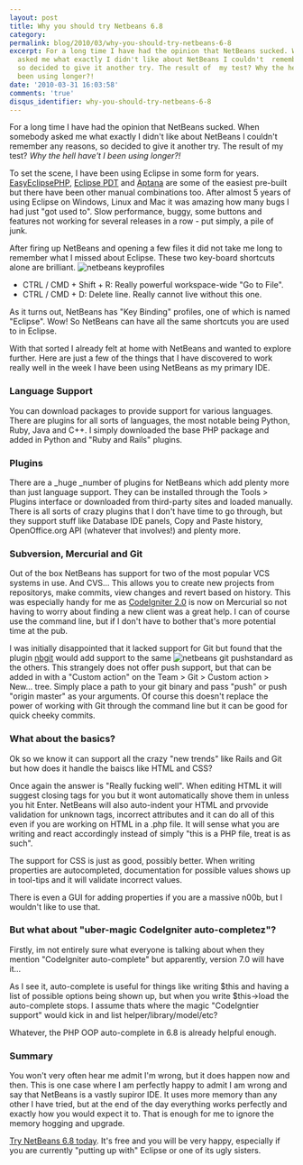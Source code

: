 ```yaml
---
layout: post
title: Why you should try Netbeans 6.8
category: 
permalink: blog/2010/03/why-you-should-try-netbeans-6-8
excerpt: For a long time I have had the opinion that NetBeans sucked. When  somebody
  asked me what exactly I didn't like about NetBeans I couldn't  remember any reasons,
  so decided to give it another try. The result of  my test? Why the hell have I not
  been using longer?!
date: '2010-03-31 16:03:58'
comments: 'true'
disqus_identifier: why-you-should-try-netbeans-6-8
---
```


For a long time I have had the opinion that NetBeans sucked. When somebody asked me what exactly I didn't like about NetBeans I couldn't remember any reasons, so decided to give it another try. The result of my test? _Why the hell have't I been using longer?!_

To set the scene, I have been using Eclipse in some form for years. [EasyEclipsePHP](http://www.easyeclipse.org/site/distributions/php.html), [Eclipse PDT](http://www.eclipse.org/pdt/) and [Aptana](http://www.aptana.com/) are some of the easiest pre-built but there have been other manual combinations too. After almost 5 years of using Eclipse on Windows, Linux and Mac it was amazing how many bugs I had just "got used to". Slow performance, buggy, some buttons and features not working for several releases in a row - put simply, a pile of junk.

After firing up NetBeans and opening a few files it did not take me long to remember what I missed about Eclipse. These two key-board shortcuts alone are brilliant. ![netbeans keyprofiles](/application/uploads/default/assets/cache/4_454_254_90.png)

- CTRL / CMD + Shift + R: Really powerful workspace-wide "Go to File".
- CTRL / CMD + D: Delete line. Really cannot live without this one.

As it turns out, NetBeans has "Key Binding" profiles, one of which is named "Eclipse". Wow! So NetBeans can have all the same shortcuts you are used to in Eclipse.

With that sorted I already felt at home with NetBeans and wanted to explore further. Here are just a few of the things that I have discovered to work really well in the week I have been using NetBeans as my primary IDE.

### Language Support

You can download packages to provide support for various languages. There are plugins for all sorts of languages, the most notable being Python, Ruby, Java and C++. I simply downloaded the base PHP package and added in Python and "Ruby and Rails" plugins.

### Plugins

There are a _huge _number of plugins for NetBeans which add plenty more than just language support. They can be installed through the Tools > Plugins interface or downloaded from third-party sites and loaded manually. There is all sorts of crazy plugins that I don't have time to go through, but they support stuff like Database IDE panels, Copy and Paste history, OpenOffice.org API (whatever that involves!) and plenty more.

### Subversion, Mercurial and Git

Out of the box NetBeans has support for two of the most popular VCS systems in use. And CVS... This allows you to create new projects from repositorys, make commits, view changes and revert based on history. This was especially handy for me as [CodeIgniter 2.0](http://bitbucket.org/ellislab/codeigniter/) is now on Mercurial so not having to worry about finding a new client was a great help. I can of course use the command line, but if I don't have to bother that's more potential time at the pub.

I was initially disappointed that it lacked support for Git but found that the plugin [nbgit](http://nbgit.org/) would add support to the same ![netbeans git push](/application/uploads/default/assets/cache/3_403_229_90.png)standard as the others. This strangely does not offer push support, but that can be added in with a "Custom action" on the Team > Git > Custom action > New... tree. Simply place a path to your git binary and pass "push" or push "origin master" as your arguments. Of course this doesn't replace the power of working with Git through the command line but it can be good for quick cheeky commits.

### What about the basics?

Ok so we know it can support all the crazy "new trends" like Rails and Git but how does it handle the baiscs like HTML and CSS?

Once again the answer is "Really fucking well". When editing HTML it will suggest closing tags for you but it wont automatically shove them in unless you hit Enter. NetBeans will also auto-indent your HTML and prvovide validation for unknown tags, incorrect attributes and it can do all of this even if you are working on HTML in a .php file. It will sense what you are writing and react accordingly instead of simply "this is a PHP file, treat is as such".

The support for CSS is just as good, possibly better. When writing properties are autocompleted, documentation for possible values shows up in tool-tips and it will validate incorrect values.

There is even a GUI for adding properties if you are a massive n00b, but I wouldn't like to use that.

### But what about "uber-magic CodeIgniter auto-completez"?

Firstly, im not entirely sure what everyone is talking about when they mention "CodeIgniter auto-complete" but apparently, version 7.0 will have it...

As I see it, auto-complete is useful for things like writing $this and having a list of possible options being shown up, but when you write $this->load the auto-complete stops. I assume thats where the magic "CodeIgntier support" would kick in and list helper/library/model/etc?

Whatever, the PHP OOP auto-complete in 6.8 is already helpful enough.

### Summary

You won't very often hear me admit I'm wrong, but it does happen now and then. This is one case where I am perfectly happy to admit I am wrong and say that NetBeans is a vastly supiror IDE. It uses more memory than any other I have tried, but at the end of the day everything works perfectly and exactly how you would expect it to. That is enough for me to ignore the memory hogging and upgrade.

[Try NetBeans 6.8 today](http://netbeans.org/downloads/index.html). It's free and you will be very happy, especially if you are currently "putting up with" Eclipse or one of its ugly sisters.

